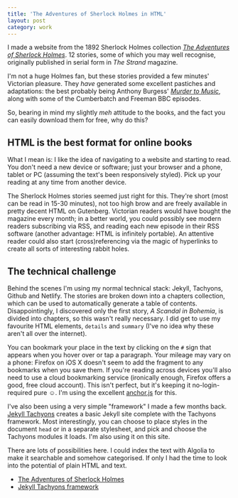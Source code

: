 ```yaml
---
title: 'The Adventures of Sherlock Holmes in HTML'
layout: post
category: work
---
```


I made a website from the 1892 Sherlock Holmes collection <cite><a href="https://www.adventuresofsherlockholmes.co.uk">The Adventures of Sherlock Holmes</a></cite>. 12 stories, some of which you may well recognise, originally published in serial form in <cite>The Strand</cite> magazine.

I'm not a huge Holmes fan, but these stories provided a few minutes' Victorian pleasure. They _have_ generated some excellent pastiches and adaptations: the best probably being Anthony Burgess' <cite><a href="https://en.wikipedia.org/wiki/The_Devil%27s_Mode">Murder to Music</a></cite>, along with some of the Cumberbatch and Freeman BBC episodes.

So, bearing in mind my slightly _meh_ attitude to the books, and the fact you can easily download them for free, why do this?

## HTML is the best format for online books

What I mean is: I like the idea of navigating to a website and starting to read. You don't need a new device or software; just your browser and a phone, tablet or PC (assuming the text's been responsively styled). Pick up your reading at any time from another device.

The Sherlock Holmes stories seemed just right for this. They're short (most can be read in 15-30 minutes), not too high brow and are freely available in pretty decent HTML on Gutenberg. Victorian readers would have bought the magazine every month; in a better world, you could possibly see modern readers subscribing via RSS, and reading each new episode in their RSS software (another advantage: HTML is infinitely portable). An attentive reader could also start (cross)referencing via the magic of hyperlinks to create all sorts of interesting rabbit holes.

## The technical challenge

Behind the scenes I'm using my normal technical stack: Jekyll, Tachyons, Github and Netlify. The stories are broken down into a chapters collection, which can be used to automatically generate a table of contents. Disappointingly, I discovered only the first story, <cite>A Scandal in Bohemia</cite>, is divided into chapters, so this wasn't really necessary. I did get to use my favourite HTML elements, `details` and `summary` (I've no idea why these aren't all over the internet).

You can bookmark your place in the text by clicking on the `#` sign that appears when you hover over or tap a paragraph. Your mileage may vary on a phone: Firefox on iOS X doesn't seem to add the fragment to any bookmarks when you save them. If you're reading across devices you'll also need to use a cloud bookmarking service (ironically enough, Firefox offers a good, free cloud account). This isn't perfect, but it's keeping it no-login-required pure <span role="img" aria-label="Cheery face">☺️</span>. I'm using the excellent [anchor.js](https://www.bryanbraun.com/anchorjs/) for this.

I've also been using a very simple "framework" I made a few months back. [Jekyll Tachyons](https://github.com/leonp/jekyll-tachyons) creates a basic Jekyll site complete with the Tachyons framework. Most interestingly, you can choose to place styles in the document `head` or in a separate stylesheet, and pick and choose the Tachyons modules it loads. I'm also using it on this site.

There are lots of possibilities here. I could index the text with Algolia to make it searchable and somehow categorised. If only I had the time to look into the potential of plain HTML and text.

- [The Adventures of Sherlock Holmes](https://www.adventuresofsherlockholmes.co.uk)
- [Jekyll Tachyons framework](https://github.com/leonp/jekyll-tachyons)
